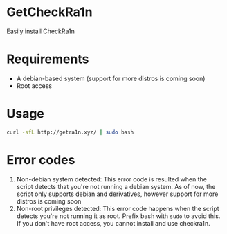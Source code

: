 # GetCheckRa1n
Easily install CheckRa1n

# Requirements
- A debian-based system (support for more distros is coming soon)
- Root access

# Usage
```bash
curl -sfL http://getra1n.xyz/ | sudo bash
```

# Error codes
1. Non-debian system detected: This error code is resulted when the script detects that you're not running a debian system. As of now, the script only supports debian and derivatives, however support for more distros is coming soon
2. Non-root privileges detected: This error code happens when the script detects you're not running it as root. Prefix bash with `sudo` to avoid this. If you don't have root access, you cannot install and use checkra1n.

